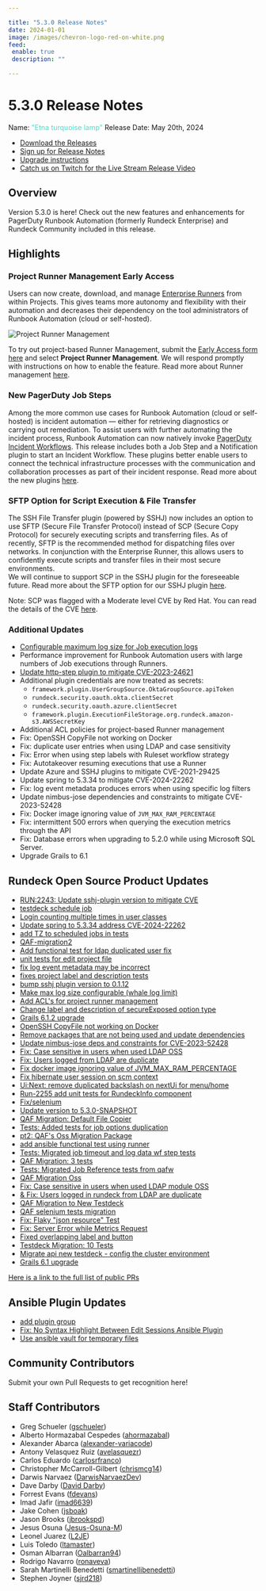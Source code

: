 ```yaml
---

title: "5.3.0 Release Notes"
date: 2024-01-01
image: /images/chevron-logo-red-on-white.png
feed:
 enable: true
 description: ""

---
```


# 5.3.0 Release Notes

Name: <span style="color: turquoise"><span class="glyphicon glyphicon-lamp"></span> "Etna turquoise lamp"</span>
Release Date: May 20th, 2024

- [Download the Releases](https://download.rundeck.com/)
- [Sign up for Release Notes](https://www.rundeck.com/release-notes-signup)
- [Upgrade instructions](/upgrading/)
- [Catch us on Twitch for the Live Stream Release Video](https://www.twitch.tv/pagerduty)

## Overview

Version 5.3.0 is here! Check out the new features and enhancements for PagerDuty Runbook Automation (formerly Rundeck Enterprise) and Rundeck Community included in this release.

## Highlights

### Project Runner Management Early Access
Users can now create, download, and manage [Enterprise Runners](/administration/runner/) from within Projects. 
This gives teams more autonomy and flexibility with their automation and decreases their dependency on the tool administrators of Runbook Automation (cloud or self-hosted).

![Project Runner Management](/assets/img/project-runner-management.gif)<br>

To try out project-based Runner Management, submit the [Early Access form here](https://www.pagerduty.com/early-access/) and select **Project Runner Management**.  We will respond promptly with instructions on how to enable the feature. Read more about Runner management [here](/administration/runner/runner-management/managing-runners).

### New PagerDuty Job Steps
Among the more common use cases for Runbook Automation (cloud or self-hosted) is incident automation — either for retrieving diagnostics or carrying out remediation. To assist users with further automating the incident process, Runbook Automation can now natively invoke [PagerDuty Incident Workflows](https://support.pagerduty.com/docs/incident-workflows). 
This release includes both a Job Step and a Notification plugin to start an Incident Workflow. 
These plugins better enable users to connect the technical infrastructure processes with the communication and collaboration processes as part of their incident response.
Read more about the new plugins [here](/manual/plugins/pagerduty-plugins-overview).

### SFTP Option for Script Execution & File Transfer
The SSH File Transfer plugin (powered by SSHJ) now includes an option to use SFTP (Secure File Transfer Protocol) instead of SCP (Secure Copy Protocol) for securely executing scripts and transferring files.  As of recently, SFTP is the recommended method for dispatching files over networks.  In conjunction with the Enterprise Runner, this allows users to confidently execute scripts and transfer files in their most secure environments.  
We will continue to support SCP in the SSHJ plugin for the foreseeable future.  Read more about the SFTP option for our SSHJ plugin [here](/manual/projects/node-execution/ssh.html#sftp-file-copier).

Note: SCP was flagged with a Moderate level CVE by Red Hat. You can read the details of the CVE [here](https://access.redhat.com/security/cve/cve-2020-15778).

### Additional Updates

* [Configurable maximum log size for Job execution logs](/administration/configuration/config-file-reference.html#execution-log-settings)
* Performance improvement for Runbook Automation users with large numbers of Job executions through Runners.
* [Update http-step plugin to mitigate CVE-2023-24621](https://github.com/rundeck-plugins/http-step/pull/29)
* Additional plugin credentials are now treated as secrets:
  * `framework.plugin.UserGroupSource.OktaGroupSource.apiToken`
  * `rundeck.security.oauth.okta.clientSecret`
  * `rundeck.security.oauth.azure.clientSecret`
  * `framework.plugin.ExecutionFileStorage.org.rundeck.amazon-s3.AWSSecretKey`
* Additional ACL policies for project-based Runner management
* Fix: OpenSSH CopyFile not working on Docker
* Fix: duplicate user entries when using LDAP and case sensitivity
* Fix: Error when using step labels with Ruleset workflow strategy
* Fix: Autotakeover resuming executions that use a Runner
* Update Azure and SSHJ plugins to mitigate CVE-2021-29425
* Update spring to 5.3.34 to mitigate CVE-2024-22262
* Fix: log event metadata produces errors when using specific log filters
* Update nimbus-jose dependencies and constraints to mitigate CVE-2023-52428
* Fix: Docker image ignoring value of `JVM_MAX_RAM_PERCENTAGE`
* Fix: intermittent 500 errors when querying the execution metrics through the API
* Fix: Database errors when upgrading to 5.2.0 while using Microsoft SQL Server.
* Upgrade Grails to 6.1 



## Rundeck Open Source Product Updates

* [RUN:2243: Update sshj-plugin version to mitigate CVE](https://github.com/rundeck/rundeck/pull/9108)
* [testdeck schedule job](https://github.com/rundeck/rundeck/pull/9106)
* [Login counting multiple times in user classes](https://github.com/rundeck/rundeck/pull/9105)
* [Update spring to 5.3.34 address CVE-2024-22262](https://github.com/rundeck/rundeck/pull/9095)
* [add TZ to scheduled jobs in tests](https://github.com/rundeck/rundeck/pull/9092)
* [QAF-migration2](https://github.com/rundeck/rundeck/pull/9088)
* [Add functional test for ldap duplicated user fix](https://github.com/rundeck/rundeck/pull/9087)
* [unit tests for edit project file](https://github.com/rundeck/rundeck/pull/9084)
* [fix log event metadata may be incorrect](https://github.com/rundeck/rundeck/pull/9081)
* [fixes project label and description tests](https://github.com/rundeck/rundeck/pull/9077)
* [bump sshj plugin version to 0.1.12](https://github.com/rundeck/rundeck/pull/9076)
* [Make max log size configurable (whale log limit)](https://github.com/rundeck/rundeck/pull/9074)
* [Add ACL&#39;s for project runner management](https://github.com/rundeck/rundeck/pull/9073)
* [Change label and description of secureExposed option type](https://github.com/rundeck/rundeck/pull/9069)
* [Grails 6.1.2 upgrade](https://github.com/rundeck/rundeck/pull/9068)
* [OpenSSH CopyFile not working on Docker](https://github.com/rundeck/rundeck/pull/9067)
* [Remove packages that are not being used and update dependencies](https://github.com/rundeck/rundeck/pull/9064)
* [Update nimbus-jose deps and constraints for CVE-2023-52428](https://github.com/rundeck/rundeck/pull/9063)
* [Fix: Case sensitive in users when used LDAP OSS](https://github.com/rundeck/rundeck/pull/9062)
* [Fix: Users logged from LDAP are duplicate](https://github.com/rundeck/rundeck/pull/9059)
* [Fix docker image ignoring value of JVM_MAX_RAM_PERCENTAGE](https://github.com/rundeck/rundeck/pull/9052)
* [Fix hibernate user session on scm context](https://github.com/rundeck/rundeck/pull/9050)
* [Ui:Next: remove duplicated backslash on nextUi for menu/home](https://github.com/rundeck/rundeck/pull/9049)
* [Run-2255 add unit tests for RundeckInfo component](https://github.com/rundeck/rundeck/pull/9048)
* [Fix/selenium](https://github.com/rundeck/rundeck/pull/9047)
* [Update version to 5.3.0-SNAPSHOT](https://github.com/rundeck/rundeck/pull/9036)
* [QAF Migration: Default File Copier](https://github.com/rundeck/rundeck/pull/9030)
* [Tests: Added tests for job options duplication](https://github.com/rundeck/rundeck/pull/9025)
* [pt2: QAF&#39;s Oss Migration Package](https://github.com/rundeck/rundeck/pull/9024)
* [add ansible functional test using runner](https://github.com/rundeck/rundeck/pull/9023)
* [Tests: Migrated job timeout and log data wf step tests](https://github.com/rundeck/rundeck/pull/9022)
* [QAF Migration: 3 tests](https://github.com/rundeck/rundeck/pull/9021)
* [Tests: Migrated Job Reference tests from qafw](https://github.com/rundeck/rundeck/pull/9018)
* [QAF Migration Oss](https://github.com/rundeck/rundeck/pull/9017)
* [Fix: Case sensitive in users when used LDAP module OSS ](https://github.com/rundeck/rundeck/pull/9016)
* [&amp; Fix: Users logged in rundeck from LDAP are duplicate ](https://github.com/rundeck/rundeck/pull/9015)
* [QAF Migration to New Testdeck](https://github.com/rundeck/rundeck/pull/9007)
* [QAF selenium tests migration](https://github.com/rundeck/rundeck/pull/8997)
* [Fix: Flaky &quot;json resource&quot; Test](https://github.com/rundeck/rundeck/pull/8971)
* [Fix: Server Error while Metrics Request](https://github.com/rundeck/rundeck/pull/8969)
* [Fixed overlapping label and button](https://github.com/rundeck/rundeck/pull/8950)
* [Testdeck Migration: 10 Tests](https://github.com/rundeck/rundeck/pull/8901)
* [Migrate api new testdeck - config the cluster environment](https://github.com/rundeck/rundeck/pull/8844)
* [Grails 6.1 upgrade](https://github.com/rundeck/rundeck/pull/8665)


[Here is a link to the full list of public PRs](https://github.com/rundeck/rundeck/pulls?q=is%3Apr+milestone%3A5.3.0+is%3Aclosed)

## Ansible Plugin Updates
* [add plugin group](https://github.com/rundeck-plugins/ansible-plugin/pull/355)
* [Fix: No Syntax Highlight Between Edit Sessions Ansible Plugin](https://github.com/rundeck-plugins/ansible-plugin/pull/354)
* [Use ansible vault for temporary files](https://github.com/rundeck-plugins/ansible-plugin/pull/352)




## Community Contributors

Submit your own Pull Requests to get recognition here!

## Staff Contributors

* Greg Schueler ([gschueler](https://github.com/gschueler))
* Alberto Hormazabal Cespedes ([ahormazabal](https://github.com/ahormazabal))
* Alexander Abarca ([alexander-variacode](https://github.com/alexander-variacode))
* Antony Velasquez Ruiz ([avelasquezr](https://github.com/avelasquezr))
* Carlos Eduardo ([carlosrfranco](https://github.com/carlosrfranco))
* Christopher McCarroll-Gilbert ([chrismcg14](https://github.com/chrismcg14))
* Darwis Narvaez ([DarwisNarvaezDev](https://github.com/DarwisNarvaezDev))
* Dave Darby ([David Darby](https://github.com/ddarby-hike))
* Forrest Evans ([fdevans](https://github.com/fdevans))
* Imad Jafir ([imad6639](https://github.com/imad6639))
* Jake Cohen ([jsboak](https://github.com/jsboak))
* Jason Brooks ([jbrookspd](https://github.com/jbrookspd))
* Jesus Osuna ([Jesus-Osuna-M](https://github.com/Jesus-Osuna-M))
* Leonel Juarez ([L2JE](https://github.com/L2JE))
* Luis Toledo ([ltamaster](https://github.com/ltamaster))
* Osman Albarran ([Oalbarran94](https://github.com/Oalbarran94))
* Rodrigo Navarro ([ronaveva](https://github.com/ronaveva))
* Sarah Martinelli Benedetti ([smartinellibenedetti](https://github.com/smartinellibenedetti))
* Stephen Joyner ([sjrd218](https://github.com/sjrd218))
